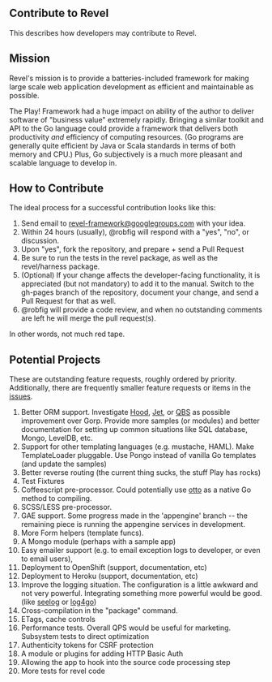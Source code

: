 ## Contribute to Revel

This describes how developers may contribute to Revel.

## Mission

Revel's mission is to provide a batteries-included framework for making large
scale web application development as efficient and maintainable as possible.

The Play! Framework had a huge impact on ability of the author to deliver
software of "business value" extremely rapidly.  Bringing a similar toolkit and
API to the Go language could provide a framework that delivers both productivity
*and* efficiency of computing resources.  (Go programs are generally quite
efficient by Java or Scala standards in terms of both memory and CPU.)  Plus, Go
subjectively is a much more pleasant and scalable language to develop in.

## How to Contribute

The ideal process for a successful contribution looks like this:

1. Send email to revel-framework@googlegroups.com with your idea.
2. Within 24 hours (usually), @robfig will respond with a "yes", "no", or discussion.
3. Upon "yes", fork the repository, and prepare + send a Pull Request
4. Be sure to run the tests in the revel package, as well as the revel/harness package.
5. (Optional) If your change affects the developer-facing functionality, it is appreciated (but not mandatory) to add it to the manual.  Switch to the gh-pages branch of the repository, document your change, and send a Pull Request for that as well.
6. @robfig will provide a code review, and when no outstanding comments are left he will merge the pull request(s).

In other words, not much red tape.

## Potential Projects

These are outstanding feature requests, roughly ordered by priority.
Additionally, there are frequently smaller feature requests or items in the
[issues](https://github.com/robfig/revel/issues?labels=contributor+ready&page=1&state=open).

1.  Better ORM support.  Investigate [Hood](https://github.com/eaigner/hood), [Jet](https://github.com/eaigner/jet), or [QBS](https://github.com/coocood/qbs) as possible improvement over Gorp.  Provide more samples (or modules) and better documentation for setting up common situations like SQL database, Mongo, LevelDB, etc.
2.	Support for other templating languages (e.g. mustache, HAML).  Make TemplateLoader pluggable.  Use Pongo instead of vanilla Go templates (and update the samples)
6.	Better reverse routing (the current thing sucks, the stuff Play has rocks)
12.	Test Fixtures
5. Coffeescript pre-processor.  Could potentially use [otto](https://github.com/robertkrimen/otto) as a native Go method to compiling.
6.  SCSS/LESS pre-processor.
4.	GAE support.  Some progress made in the 'appengine' branch -- the remaining piece is running the appengine services in development.
3.  More Form helpers (template funcs).
5.	A Mongo module (perhaps with a sample app)
9.	Easy emailer support (e.g. to email exception logs to developer, or even to email users),
9.  Deployment to OpenShift (support, documentation, etc)
9.  Deployment to Heroku (support, documentation, etc)
16.	Improve the logging situation.  The configuration is a little awkward and not very powerful.  Integrating something more powerful would be good. (like [seelog](https://github.com/cihub/seelog) or [log4go](https://code.google.com/p/log4go/))
10.	Cross-compilation in the "package" command.
11.	ETags, cache controls
3.	Performance tests. Overall QPS would be useful for marketing. Subsystem tests to direct optimization
13.	Authenticity tokens for CSRF protection
14.	A module or plugins for adding HTTP Basic Auth
7.	Allowing the app to hook into the source code processing step
15.	More tests for revel code
